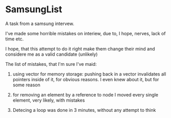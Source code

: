 # SamsungList
A task from a samsung intervew.

I've made some horrible mistakes on interiew,
due to, I hope, nerves, lack of time etc.

I hope, that this attempt to do it right make them 
change their mind and considere me as a valid candidate
(unlikely)

The list of mistakes, that I'm sure I've maid:
1) using vector for memory storage: pushing back in a vector
   invalidates all pointers inside of it, for obvious reasons.
   I even knew about it, but for some reason
   
2) for removing an element by a reference to node
   I moved every single element, very likely,
   with mistakes
   
3) Detecing a loop was done in 3 minutes, without any attempt to think
